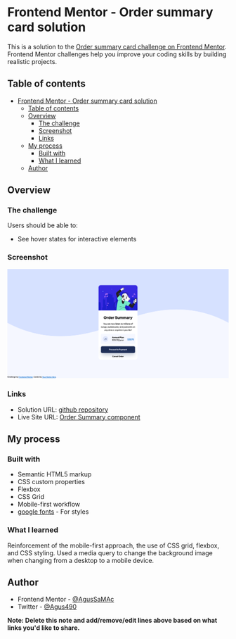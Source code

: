 # Frontend Mentor - Order summary card solution

This is a solution to the [Order summary card challenge on Frontend Mentor](https://www.frontendmentor.io/challenges/order-summary-component-QlPmajDUj). Frontend Mentor challenges help you improve your coding skills by building realistic projects. 

## Table of contents

- [Frontend Mentor - Order summary card solution](#frontend-mentor---order-summary-card-solution)
  - [Table of contents](#table-of-contents)
  - [Overview](#overview)
    - [The challenge](#the-challenge)
    - [Screenshot](#screenshot)
    - [Links](#links)
  - [My process](#my-process)
    - [Built with](#built-with)
    - [What I learned](#what-i-learned)
  - [Author](#author)

## Overview

### The challenge

Users should be able to:

- See hover states for interactive elements

### Screenshot

![Desktop](images/Screenshot%20Order%20summary%20card.png)

### Links

- Solution URL: [github repository](https://github.com/AgusSaMac/agussamac.github.io/tree/main/HTML5%20CSS3/order-summary-component-main)
- Live Site URL: [Order Summary component](https://agussamac.github.io/HTML5%20CSS3/order-summary-component-main/index.html)

## My process

### Built with

- Semantic HTML5 markup
- CSS custom properties
- Flexbox
- CSS Grid
- Mobile-first workflow
- [google fonts](https://fonts.google.com/) - For styles

### What I learned

Reinforcement of the mobile-first approach, the use of CSS grid, flexbox, and CSS styling. Used a media query to change the background image when changing from a desktop to a mobile device.

## Author

- Frontend Mentor - [@AgusSaMAc](https://www.frontendmentor.io/profile/AgusSaMac)
- Twitter - [@Agus490](https://twitter.com/agus490)

**Note: Delete this note and add/remove/edit lines above based on what links you'd like to share.**

